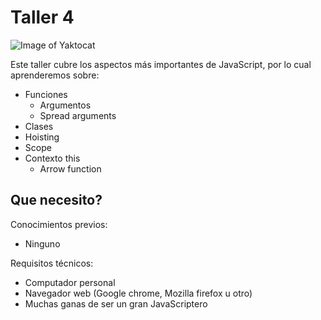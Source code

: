 # Taller 4

![Image of Yaktocat](https://d2z6c3c3r6k4bx.cloudfront.net/uploads/event/logo/1088861/630a3815a886a89423b9b08428ef8972.png)

Este taller cubre los aspectos más importantes de JavaScript, por lo cual
aprenderemos sobre:

* Funciones
	* Argumentos
	* Spread arguments
* Clases
* Hoisting
* Scope
* Contexto this
	* Arrow function

## Que necesito?

Conocimientos previos:
- Ninguno

Requisitos técnicos:
- Computador personal
- Navegador web (Google chrome, Mozilla firefox u otro)
- Muchas ganas de ser un gran JavaScriptero
